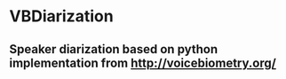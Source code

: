 # VBDiarization
## Speaker diarization based on python implementation from http://voicebiometry.org/

